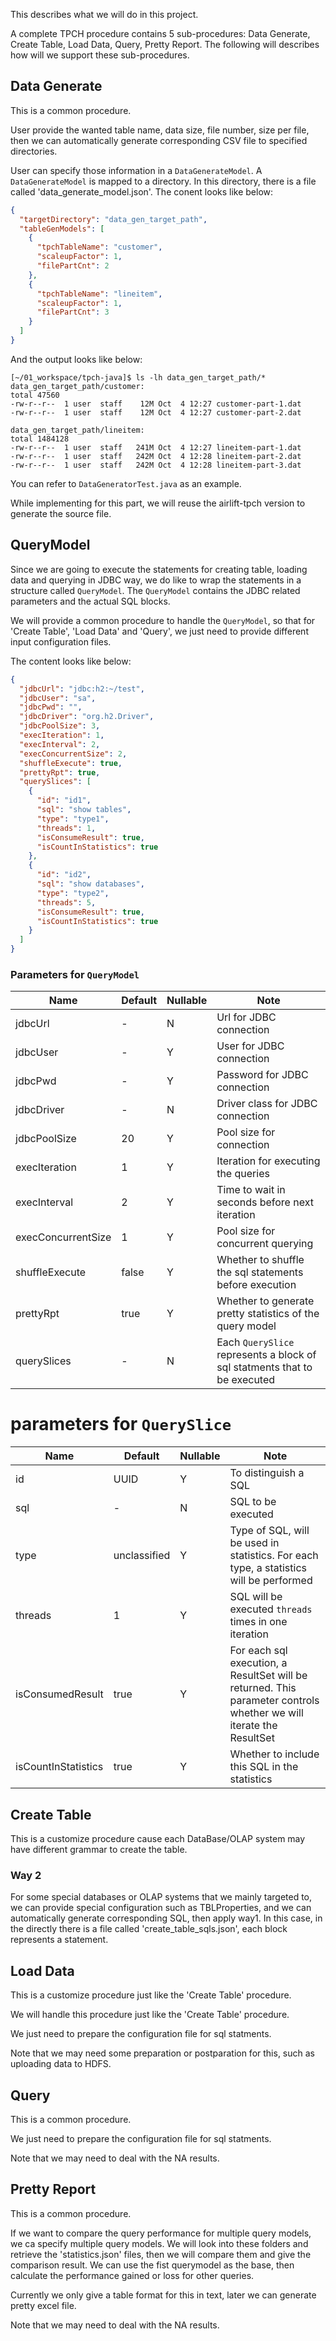This describes what we will do in this project.

A complete TPCH procedure contains 5 sub-procedures: Data Generate, Create Table, Load Data, Query, Pretty Report.
The following will describes how will we support these sub-procedures.

## Data Generate

This is a common procedure.

User provide the wanted table name, data size, file number, size per file,
then we can automatically generate corresponding CSV file to specified directories.

User can specify those information in a `DataGenerateModel`.
A `DataGenerateModel` is mapped to a directory.
In this directory, there is a file called 'data_generate_model.json'.
The conent looks like below:
```json
{
  "targetDirectory": "data_gen_target_path",
  "tableGenModels": [
    {
      "tpchTableName": "customer",
      "scaleupFactor": 1,
      "filePartCnt": 2
    },
    {
      "tpchTableName": "lineitem",
      "scaleupFactor": 1,
      "filePartCnt": 3
    }
  ]
}
```
And the output looks like below:
```shell
[~/01_workspace/tpch-java]$ ls -lh data_gen_target_path/*
data_gen_target_path/customer:
total 47560
-rw-r--r--  1 user  staff    12M Oct  4 12:27 customer-part-1.dat
-rw-r--r--  1 user  staff    12M Oct  4 12:27 customer-part-2.dat

data_gen_target_path/lineitem:
total 1484128
-rw-r--r--  1 user  staff   241M Oct  4 12:27 lineitem-part-1.dat
-rw-r--r--  1 user  staff   242M Oct  4 12:28 lineitem-part-2.dat
-rw-r--r--  1 user  staff   242M Oct  4 12:28 lineitem-part-3.dat
```

You can refer to `DataGeneratorTest.java` as an example.

While implementing for this part, we will reuse the airlift-tpch
version to generate the source file.

## QueryModel
Since we are going to execute the statements for creating table,
loading data and querying in JDBC way, we do like to wrap the statements
in a structure called `QueryModel`. The `QueryModel` contains the JDBC
related parameters and the actual SQL blocks.

We will provide a common procedure to handle the `QueryModel`, so that
for 'Create Table', 'Load Data' and 'Query', we just need to provide
different input configuration files.

The content looks like below:
```json
{
  "jdbcUrl": "jdbc:h2:~/test",
  "jdbcUser": "sa",
  "jdbcPwd": "",
  "jdbcDriver": "org.h2.Driver",
  "jdbcPoolSize": 3,
  "execIteration": 1,
  "execInterval": 2,
  "execConcurrentSize": 2,
  "shuffleExecute": true,
  "prettyRpt": true,
  "querySlices": [
    {
      "id": "id1",
      "sql": "show tables",
      "type": "type1",
      "threads": 1,
      "isConsumeResult": true,
      "isCountInStatistics": true
    },
    {
      "id": "id2",
      "sql": "show databases",
      "type": "type2",
      "threads": 5,
      "isConsumeResult": true,
      "isCountInStatistics": true
    }
  ]
}
```

### Parameters for `QueryModel`
| Name | Default | Nullable | Note |
| --- | --- | --- | --- |
| jdbcUrl | - | N | Url for JDBC connection |
| jdbcUser| - | Y | User for JDBC connection |
| jdbcPwd | - | Y | Password for JDBC connection |
| jdbcDriver | - | N | Driver class for JDBC connection |
| jdbcPoolSize | 20 | Y | Pool size for connection |
| execIteration | 1 | Y | Iteration for executing the queries |
| execInterval | 2 | Y | Time to wait in seconds before next iteration |
| execConcurrentSize | 1 | Y | Pool size for concurrent querying |
| shuffleExecute | false | Y | Whether to shuffle the sql statements before execution |
| prettyRpt | true | Y | Whether to generate pretty statistics of the query model |
| querySlices | - | N | Each `QuerySlice` represents a block of sql statments that to be executed |

# parameters for `QuerySlice`
| Name | Default | Nullable | Note |
| --- | --- | --- | --- |
| id | UUID | Y | To distinguish a SQL |
| sql | - | N | SQL to be executed |
| type | unclassified | Y | Type of SQL, will be used in statistics. For each type, a statistics will be performed |
| threads | 1 | Y | SQL will be executed `threads` times in one iteration |
| isConsumedResult | true | Y | For each sql execution, a ResultSet will be returned. This parameter controls whether we will iterate the ResultSet |
| isCountInStatistics | true | Y | Whether to include this SQL in the statistics |


## Create Table

This is a customize procedure cause each DataBase/OLAP system may have
different grammar to create the table.

### Way 2

For some special databases or OLAP systems that we mainly targeted to,
we can provide special configuration such as TBLProperties,
and we can automatically generate corresponding SQL, then apply way1.
In this case, in the directly there is a file called 'create_table_sqls.json', each block represents a statement.


## Load Data

This is a customize procedure just like the 'Create Table' procedure.

We will handle this procedure just like the 'Create Table' procedure.

We just need to prepare the configuration file for sql statments.

Note that we may need some preparation or postparation for this, such as uploading data to HDFS.

## Query

This is a common procedure.

We just need to prepare the configuration file for sql statments.

Note that we may need to deal with the NA results.

## Pretty Report

This is a common procedure.

If we want to compare the query performance for multiple query models,
we ca specify multiple query models. We will look into these folders and retrieve the 'statistics.json' files,
then  we will compare them and give the comparison result.
We can use the fist querymodel as the base,
then calculate the performance gained or loss for other queries.

Currently we only give a table format for this in text, later we can generate pretty excel file.

Note that we may need to deal with the NA results.
